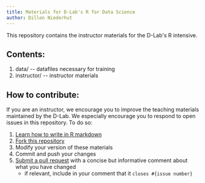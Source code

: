 ```yaml
---
title: Materials for D-Lab's R for Data Science
author: Dillon Niederhut
---
```


This repository contains the instructor materials for the D-Lab's R intensive.

## Contents:

1. data/ -- datafiles necessary for training
2. instructor/ -- instructor materials

## How to contribute:

If you are an instructor, we encourage you to improve the teaching materials maintained by the D-Lab. We especially encourage you to respond to open issues in this repository. To do so:

1. [Learn how to write in R markdown](http://rmarkdown.rstudio.com/)
2. [Fork this repository](https://help.github.com/articles/fork-a-repo/)
3. Modify your version of these materials
4. Commit and push your changes
5. [Submit a pull request](https://help.github.com/articles/creating-a-pull-request/) with a concise but informative comment about what you have changed
    - if relevant, include in your comment that it `closes #{issue number}`
